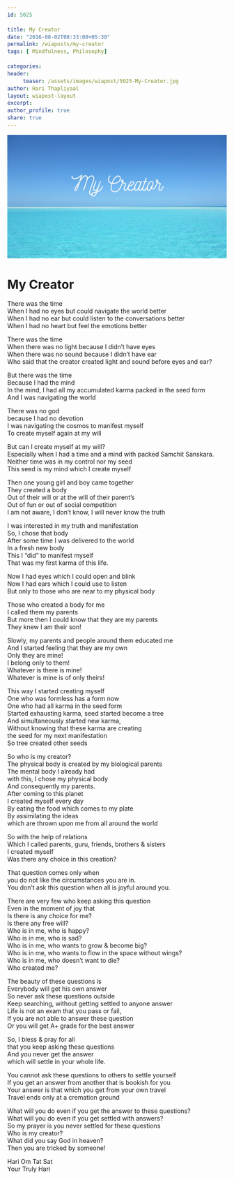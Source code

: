 ```yaml
--- 
id: 5025

title: My Creator
date: "2016-08-02T08:33:00+05:30"
permalink: /wiaposts/my-creator
tags: [ Mindfulness, Philosophy]    

categories: 
header:
     teaser: /assets/images/wiapost/5025-My-Creator.jpg
author: Hari Thapliyaal 
layout: wiapost-layout 
excerpt:  
author_profile: true 
share: true 
---
```


![My Creator](/assets/images/wiapost/5025-My-Creator.jpg)     
   
# My Creator
    
There was the time     
When I had no eyes but could navigate the world better     
When I had no ear but could listen to the conversations better     
When I had no heart but feel the emotions better    
    
There was the time     
When there was no light because I didn’t have eyes     
When there was no sound because I didn’t have ear     
Who said that the creator created light and sound before eyes and ear?    
    
But there was the time     
Because I had the mind     
In the mind, I had all my accumulated karma packed in the seed form     
And I was navigating the world    
    
There was no god     
because I had no devotion     
I was navigating the cosmos to manifest myself     
To create myself again at my will    
    
But can I create myself at my will?     
Especially when I had a time and a mind with packed Samchit Sanskara.     
Neither time was in my control nor my seed     
This seed is my mind which I create myself    
    
Then one young girl and boy came together     
They created a body     
Out of their will or at the will of their parent’s     
Out of fun or out of social competition     
I am not aware, I don’t know, I will never know the truth    
    
I was interested in my truth and manifestation     
So, I chose that body     
After some time I was delivered to the world     
In a fresh new body     
This I “did” to manifest myself     
That was my first karma of this life.    
    
Now I had eyes which I could open and blink     
Now I had ears which I could use to listen     
But only to those who are near to my physical body    
    
Those who created a body for me     
I called them my parents     
But more then I could know that they are my parents     
They knew I am their son!    
    
Slowly, my parents and people around them educated me     
And I started feeling that they are my own     
Only they are mine!     
I belong only to them!     
Whatever is there is mine!     
Whatever is mine is of only theirs!    
    
This way I started creating myself     
One who was formless has a form now     
One who had all karma in the seed form     
Started exhausting karma, seed started become a tree     
And simultaneously started new karma,     
Without knowing that these karma are creating     
the seed for my next manifestation     
So tree created other seeds    
    
So who is my creator?     
The physical body is created by my biological parents     
The mental body I already had     
with this, I chose my physical body     
And consequently my parents.     
After coming to this planet     
I created myself every day     
By eating the food which comes to my plate     
By assimilating the ideas     
which are thrown upon me from all around the world    
    
So with the help of relations     
Which I called parents, guru, friends, brothers &amp; sisters     
I created myself     
Was there any choice in this creation?    
    
That question comes only when     
you do not like the circumstances you are in.     
You don’t ask this question when all is joyful around you.    
    
There are very few who keep asking this question     
Even in the moment of joy that     
Is there is any choice for me?     
Is there any free will?     
Who is in me, who is happy?     
Who is in me, who is sad?     
Who is in me, who wants to grow &amp; become big?     
Who is in me, who wants to flow in the space without wings?     
Who is in me, who doesn’t want to die?     
Who created me?    
    
The beauty of these questions is     
Everybody will get his own answer     
So never ask these questions outside     
Keep searching, without getting settled to anyone answer     
Life is not an exam that you pass or fail,     
If you are not able to answer these question     
Or you will get A+ grade for the best answer    
    
So, I bless &amp; pray for all     
that you keep asking these questions     
And you never get the answer     
which will settle in your whole life.    
    
You cannot ask these questions to others to settle yourself     
If you get an answer from another that is bookish for you     
Your answer is that which you get from your own travel     
Travel ends only at a cremation ground    
    
What will you do even if you get the answer to these questions?     
What will you do even if you get settled with answers?     
So my prayer is you never settled for these questions     
Who is my creator?     
What did you say God in heaven?     
Then you are tricked by someone!    
    
Hari Om Tat Sat     
Your Truly Hari    
